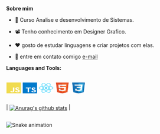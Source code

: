 

**Sobre mim**

- 💼 Curso Analise e desenvolvimento de Sistemas.

- 📽 Tenho conhecimento em Designer Grafico.

- ❤️ gosto de estudar linguagens e criar projetos com elas.

- 💬 entre em contato comigo [e-mail](jeanmede@icloud.com)

**Languages and Tools:**  

<div style="display: inline_block"><br>
  <img align="center" alt="Js" height="30" width="40" src="https://raw.githubusercontent.com/devicons/devicon/master/icons/javascript/javascript-plain.svg">
  <img align="center" alt="Ts" height="30" width="40" src="https://raw.githubusercontent.com/devicons/devicon/master/icons/typescript/typescript-plain.svg">
  <img align="center" alt="React" height="30" width="40" src="https://raw.githubusercontent.com/devicons/devicon/master/icons/react/react-original.svg">
  <img align="center" alt="HTML" height="30" width="40" src="https://raw.githubusercontent.com/devicons/devicon/master/icons/html5/html5-original.svg">
  <img align="center" alt="CSS" height="30" width="40" src="https://raw.githubusercontent.com/devicons/devicon/master/icons/css3/css3-original.svg">

##
 
 
 | <a href="https://github.com/jeanmede/github-readme-stats"><img align="center" src="https://github-readme-stats.vercel.app/api?username=jeanmede&show_icons=true&include_all_commits=true&theme=buefy&hide_border=true" alt="Anurag's github stats" /></a> |
 
 ##
 
  ![Snake animation](https://github.com/jeanmede/rafaballerini/blob/output/github-contribution-grid-snake.svg)
 
</div>

 
